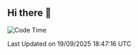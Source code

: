 ## Hi there 👋

<!--START_SECTION:waka-->
![Code Time](http://img.shields.io/badge/Code%20Time-23%20hrs%2037%20mins-blue)


 Last Updated on 19/09/2025 18:47:16 UTC
<!--END_SECTION:waka-->
